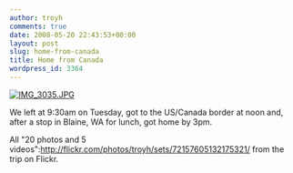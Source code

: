 ```yaml
---
author: troyh
comments: true
date: 2008-05-20 22:43:53+00:00
layout: post
slug: home-from-canada
title: Home from Canada
wordpress_id: 3364
---
```


[![IMG_3035.JPG](http://farm4.static.flickr.com/3221/2509133327_2384ae3eb3.jpg)](http://www.flickr.com/photos/troyh/2509133327/)

We left at 9:30am on Tuesday, got to the US/Canada border at noon and, after a stop in Blaine, WA for lunch, got home by 3pm.

All "20 photos and 5 videos":http://flickr.com/photos/troyh/sets/72157605132175321/ from the trip on Flickr.
